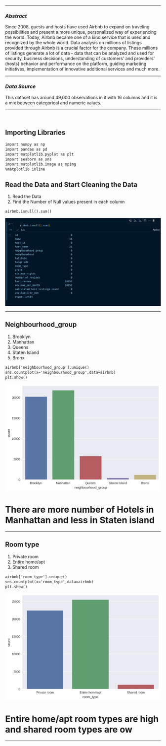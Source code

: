 <hr>
<i><h3>Abstract</h3></i>

<p>Since 2008, guests and hosts have used Airbnb to expand on traveling possibilities and present a more unique, personalized way of experiencing the world. Today, Airbnb became one of a kind service that is used and recognized by the whole world. Data analysis on millions of listings provided through Airbnb is a crucial factor for the company. These millions of listings generate a lot of data - data that can be analyzed and used for security, business decisions, understanding of customers' and providers' (hosts) behavior and performance on the platform, guiding marketing initiatives, implementation of innovative additional services and much more.</p>
<hr>
<i><h3>Data Source</h3></i>
<p>This dataset has around 49,000 observations in it with 16 columns and it is a mix between categorical and numeric values.</p>

<hr>
<br>
<h2>Importing Libraries </h2>

```
import numpy as np
import pandas as pd
import matplotlib.pyplot as plt
import seaborn as sns
import matplotlib.image as mpimg
%matplotlib inline
```


<h2> Read the Data and Start Cleaning the Data </h2>
<ol>
    <li>  Read the Data </li>
    <li> Find the Number of Null values present in each column</li>
</ol>

```
airbnb.isnull().sum()
```

![NUll values](.//data/null_values.png)
    

<hr>

<h2>Neighbourhood_group</h2>


<ol>
    <li> Brooklyn </li>
    <li> Manhattan </li>
    <li> Queens </li>
    <li> Staten Island </li>
    <li> Bronx</li>
</ol>

```
airbnb['neighbourhood_group'].unique()
sns.countplot(x='neighbourhood_group',data=airbnb)
plt.show()
```
![graph](.//data/neighbourhood_group.png)

<h1> There are more number of Hotels in Manhattan and less in Staten island </h1>


<hr>

<h2>Room type</h2>


<ol>
    <li> Private room </li>
    <li> Entire home/apt </li>
    <li> Shared room</li>
</ol>

```
airbnb['room_type'].unique()
sns.countplot(x='room_type',data=airbnb)
plt.show()
```
![graph](.//data/room_type.png)

<h1> Entire home/apt room types are high and shared room types are ow </h1>


<hr>


